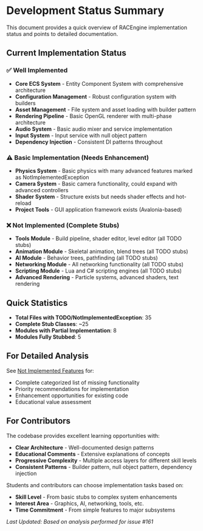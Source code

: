 # Development Status Summary

This document provides a quick overview of RACEngine implementation status and points to detailed documentation.

## Current Implementation Status

### ✅ Well Implemented
- **Core ECS System** - Entity Component System with comprehensive architecture
- **Configuration Management** - Robust configuration system with builders
- **Asset Management** - File system and asset loading with builder pattern
- **Rendering Pipeline** - Basic OpenGL renderer with multi-phase architecture
- **Audio System** - Basic audio mixer and service implementation
- **Input System** - Input service with null object pattern
- **Dependency Injection** - Consistent DI patterns throughout

### ⚠️ Basic Implementation (Needs Enhancement)
- **Physics System** - Basic physics with many advanced features marked as NotImplementedException
- **Camera System** - Basic camera functionality, could expand with advanced controllers
- **Shader System** - Structure exists but needs shader effects and hot-reload
- **Project Tools** - GUI application framework exists (Avalonia-based)

### ❌ Not Implemented (Complete Stubs)
- **Tools Module** - Build pipeline, shader editor, level editor (all TODO stubs)
- **Animation Module** - Skeletal animation, blend trees (all TODO stubs)
- **AI Module** - Behavior trees, pathfinding (all TODO stubs)
- **Networking Module** - All networking functionality (all TODO stubs)
- **Scripting Module** - Lua and C# scripting engines (all TODO stubs)
- **Advanced Rendering** - Particle systems, advanced shaders, text rendering

## Quick Statistics

- **Total Files with TODO/NotImplementedException**: 35
- **Complete Stub Classes**: ~25
- **Modules with Partial Implementation**: 8
- **Modules Fully Stubbed**: 5

## For Detailed Analysis

See [Not Implemented Features](development/not-implemented-features.md) for:
- Complete categorized list of missing functionality
- Priority recommendations for implementation
- Enhancement opportunities for existing code
- Educational value assessment

## For Contributors

The codebase provides excellent learning opportunities with:
- **Clear Architecture** - Well-documented design patterns
- **Educational Comments** - Extensive explanations of concepts
- **Progressive Complexity** - Multiple access layers for different skill levels
- **Consistent Patterns** - Builder pattern, null object pattern, dependency injection

Students and contributors can choose implementation tasks based on:
- **Skill Level** - From basic stubs to complex system enhancements  
- **Interest Area** - Graphics, AI, networking, tools, etc.
- **Time Commitment** - From simple features to major subsystems

*Last Updated: Based on analysis performed for issue #161*